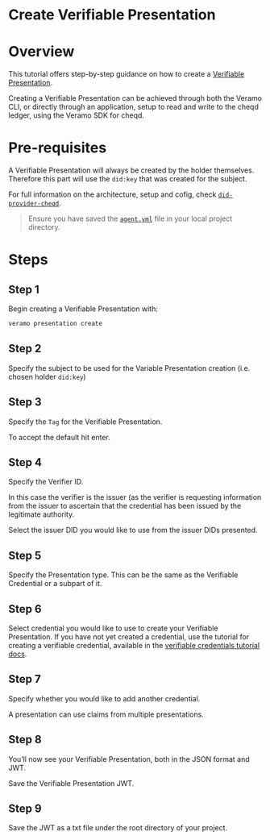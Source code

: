 # Create Verifiable Presentation

# Overview

This tutorial offers step-by-step guidance on how to create a [Verifiable Presentation](https://w3c-ccg.github.io/vp-request-spec/).

Creating a Verifiable Presentation can be achieved through both the Veramo CLI, or directly through an application, setup to read and write to the cheqd ledger, using the Veramo SDK for cheqd.

# Pre-requisites

A Verifiable Presentation will always be created by the holder themselves. Therefore this part will use the `did:key` that was created for the subject.

For full information on the architecture, setup and cofig, check [`did-provider-cheqd`]().

>Ensure you have saved the [`agent.yml`](https://raw.githubusercontent.com/cheqd/did-provider-cheqd/main/agent.yml) file in your local project directory.

# Steps

## Step 1

Begin creating a Verifiable Presentation with:

```bash
veramo presentation create
```

## Step 2

Specify the subject to be used for the Variable Presentation creation (i.e. chosen holder `did:key`)

## Step 3

Specify the `Tag` for the Verifiable Presentation.

To accept the default hit enter.

## Step 4

Specify the Verifier ID.

In this case the verifier is the issuer (as the verifier is requesting information from the issuer to ascertain that the credential has been issued by the legitimate authority.

Select the issuer DID you would like to use from the issuer DIDs presented.

## Step 5

Specify the Presentation type. This can be the same as the Verifiable Credential or a subpart of it.

## Step 6

Select credential you would like to use to create your Verifiable Presentation. If you have not yet created a credential, use the tutorial for creating a verifiable credential, available in the [verifiable credentials tutorial docs](https://docs.cheqd.io/identity/tutorials/verifiable-credentials).

## Step 7

Specify whether you would like to add another credential. 

A presentation can use claims from multiple presentations.

## Step 8

You’ll now see your Verifiable Presentation, both in the JSON format and JWT.

Save the Verifiable Presentation JWT.  

## Step 9

Save the JWT as a txt file under the root directory of your project.
